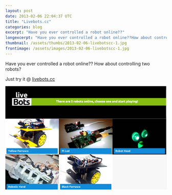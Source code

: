 ```yaml
---
layout: post
date: 2013-02-06 22:04:37 UTC
title: "Livebots.cc"
categories: blog
excerpt: "Have you ever controlled a robot online??"
longexcerpt: "Have you ever controlled a robot online??How about controlling two robots?"
thumbnail: /assets/thumbs/2013-02-06-livebotscc-1.jpg
frontimage: /assets/images/2013-02-06-livebotscc-1.jpg
---
```


Have you ever controlled a robot online?? 
How about controlling two robots? 

Just try it @ <a href="http://livebots.cc">livebots.cc </a>

<a href="http://livebots.cc">![](/assets/images/2013-02-06-livebotscc-1.jpg)</a>
